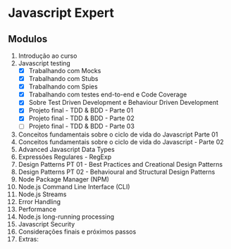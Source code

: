 # Javascript Expert

## Modulos

1. Introdução ao curso
2. Javascript testing
    - [x] Trabalhando com Mocks
    - [x] Trabalhando com Stubs
    - [x] Trabalhando com Spies
    - [x] Trabalhando com testes end-to-end e Code Coverage
    - [x] Sobre Test Driven Development e Behaviour Driven Development
    - [x] Projeto final - TDD & BDD - Parte 01
    - [x] Projeto final - TDD & BDD - Parte 02
    - [ ] Projeto final - TDD & BDD - Parte 03
3. Conceitos fundamentais sobre o ciclo de vida do Javascript Parte 01
4. Conceitos fundamentais sobre o ciclo de vida do Javascript - Parte 02
5. Advanced Javascript Data Types
6. Expressões Regulares - RegExp
7. Design Patterns PT 01 - Best Practices and Creational Design Patterns
8. Design Patterns PT 02 - Behavioural and Structural Design Patterns
9. Node Package Manager (NPM)
10. Node.js Command Line Interface (CLI)
11. Node.js Streams
12. Error Handling
13. Performance 
14. Node.js long-running processing
15. Javascript Security
16. Considerações finais e próximos passos
17. Extras: